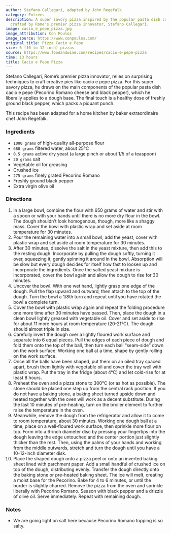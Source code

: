```yaml
---
author: Stefano Callegari, adapted by John Regefalk
category: Entrees
description: A super savory pizza inspired by the popular pasta dish cacio e pepe,
  crafted by Rome's premier pizza innovator, Stefano Callegari.
image: cacio_e_pepe_pizza.jpg
image_attribution: Con Poulos
image_source: https://www.conpoulos.com/
original_title: Pizza Cacio e Pepe
size: 6 (10 to 12-inch) pizzas
source: https://www.foodandwine.com/recipes/cacio-e-pepe-pizza
time: 13 hours
title: Cacio e Pepe Pizza
---
```

Stefano Callegari, Rome’s premier pizza innovator, relies on surprising techniques to craft creative pies like cacio e pepe pizza. For this super savory pizza, he draws on the main components of the popular pasta dish cacio e pepe (Pecorino Romano cheese and black pepper), which he liberally applies to a dough base. The final touch is a healthy dose of freshly ground black pepper, which packs a piquant punch. 

This recipe has been adapted for a home kitchen by baker extraordinaire chef John Regefalk. 

### Ingredients

* `1000 grams` of high-quality all-purpose flour
* `680 grams` filtered water, about 25°C
* `0.5 grams` active dry yeast (a large pinch or about 1/5 of a teaspoon)
* `20 grams` salt 
* Vegetable oil for greasing
* Crushed ice
* `275 grams` finely grated Pecorino Romano
* Freshly ground black pepper
* Extra virgin olive oil

### Directions

1. In a large bowl, combine the flour with 650 grams of water and stir with a spoon or with your hands until there is no more dry flour in the bowl. The dough shouldn’t look homogenous, though, more like a shaggy mass. Cover the bowl with plastic wrap and set aside at room temperature for 30 minutes.
2. Pour the remaining water into a small bowl, add the yeast, cover with plastic wrap and set aside at room temperature for 30 minutes.
3. After 30 minutes, dissolve the salt in the yeast mixture, then add this to the resting dough. Incorporate by pulling the dough softly, turning it over, squeezing it, gently spinning it around in the bowl. Absorption will be slow but every dough decides for itself how fast to loosen up and incorporate the ingredients. Once the salted yeast mixture is incorporated, cover the bowl again and allow the dough to rise for 30 minutes.
4. Uncover the bowl. With one wet hand, lightly grasp one edge of the dough. Pull the flap upward and outward, then attach to the top of the dough. Turn the bowl a 1/8th turn and repeat until you have rotated the bowl a complete turn.
5. Cover the bowl with plastic wrap again and repeat the folding procedure one more time after 30 minutes have passed. Then, place the dough in a clean bowl lightly greased with vegetable oil. Cover and set aside to rise for about 11 more hours at room temperature (20-21°C). The dough should almost triple in size.
6. Carefully invert the dough over a lightly floured work surface and separate into 6 equal pieces. Pull the edges of each piece of dough and fold them onto the top of the ball, then turn each ball “seam-side” down on the work surface. Working one ball at a time, shape by gently rolling on the work surface.
7. Once all the balls have been shaped, put them on an oiled tray spaced apart, brush them lightly with vegetable oil and cover the tray well with plastic wrap. Put the tray in the fridge (about 4°C) and let cold-rise for at least 8 hours.
8. Preheat the oven and a pizza stone to 300°C (or as hot as possible). The stone should be placed one step up from the central rack position. If you do not have a baking stone, a baking sheet turned upside down and heated together with the oven will work as a decent substitute. During the last 10 minutes of pre-heating, turn on the broiler element to further raise the temperature in the oven.
9. Meanwhile, remove the dough from the refrigerator and allow it to come to room temperature, about 30 minutes. Working one dough ball at a time, place on a well-floured work surface, then sprinkle more flour on top. Form into a 6-inch diameter disc by pressing your fingertips into the dough leaving the edge untouched and the center portion just slightly thicker than the rest. Then, using the palms of your hands and working from the middle outwards, stretch and turn the dough until you have a 10-12-inch diameter disk.
10. Place the shaped dough onto a pizza peel or onto an inverted baking sheet lined with parchment paper. Add a small handful of crushed ice on top of the dough, distributing evenly. Transfer the dough directly onto the baking stone or pre-heated baking sheet. The ice will melt, creating a moist base for the Pecorino. Bake for 4 to 6 minutes, or until the border is slightly charred. Remove the pizza from the oven and sprinkle liberally with Pecorino Romano. Season with black pepper and a drizzle of olive oil. Serve immediately. Repeat with remaining dough.

### Notes

- We are going light on salt here because Pecorino Romano topping is so salty.
